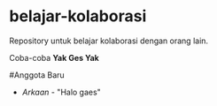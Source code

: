 # belajar-kolaborasi
Repository untuk belajar kolaborasi dengan orang lain. 

Coba-coba **Yak Ges Yak**

#Anggota Baru
- *Arkaan* - "Halo gaes"
